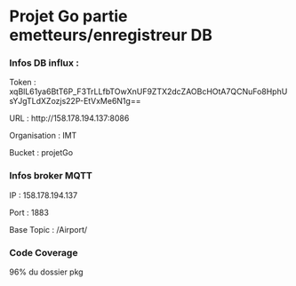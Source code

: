 <h1>Projet Go partie emetteurs/enregistreur DB</h1>
<h3>Infos DB influx : </h3>
<p>Token : xqBlL61ya6BtT6P_F3TrLLfbTOwXnUF9ZTX2dcZAOBcHOtA7QCNuFo8HphUsYJgTLdXZozjs22P-EtVxMe6N1g==</p>
<p>URL : http://158.178.194.137:8086</p>
<p>Organisation : IMT</p>
<p>Bucket : projetGo</p>
<h3>Infos broker MQTT</h3>
<p>IP : 158.178.194.137</p>
<p>Port : 1883</p>
<p>Base Topic : /Airport/</p>
<h3>Code Coverage</h3>
<p>96% du dossier pkg</p>